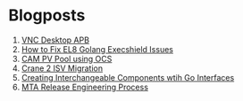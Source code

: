 Blogposts
=========

1. [VNC Desktop APB](https://github.com/jmontleon/blogpost/tree/master/vnc-desktop-apb/README.md)  
1. [How to Fix EL8 Golang Execshield Issues](https://github.com/jmontleon/blogpost/tree/master/el8-execshield/README.md)
1. [CAM PV Pool using OCS](https://github.com/jmontleon/blogpost/tree/master/cam-ocs-pvpool/README.md)
1. [Crane 2 ISV Migration](https://github.com/jmontleon/blogpost/tree/master/crane2-isv-migration/README.md)
1. [Creating Interchangeable Components wtih Go Interfaces](https://github.com/jmontleon/blogpost/tree/master/interchangeable-components-wtih-go-interfaces/README.md)
1. [MTA Release Engineering Process](https://github.com/jmontleon/blogpost/tree/master/mta-releng/README.md)

